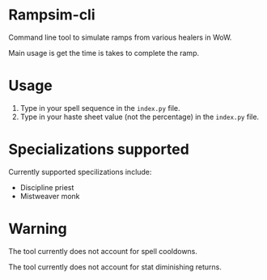 # Rampsim-cli
Command line tool to simulate ramps from various healers in WoW.

Main usage is get the time is takes to complete the ramp.

# Usage
1. Type in your spell sequence in the `index.py` file.
2. Type in your haste sheet value (not the percentage) in the `index.py` file.

# Specializations supported
Currently supported specilizations include:
- Discipline priest
- Mistweaver monk

# Warning
The tool currently does not account for spell cooldowns.

The tool currently does not account for stat diminishing returns.